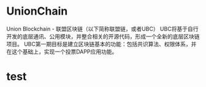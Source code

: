 # UnionChain
Union Blockchain - 联盟区块链（以下简称联盟链，或者UBC）
UBC将基于自行开发的底层通讯、公用模块，并整合相关的开源代码，形成一个全新的底层区块链项目。
UBC第一期目标是建立区块链基本的功能：包括共识算法、权限体系，并在这个基础上，实现一个投票DAPP应用功能。

# test

